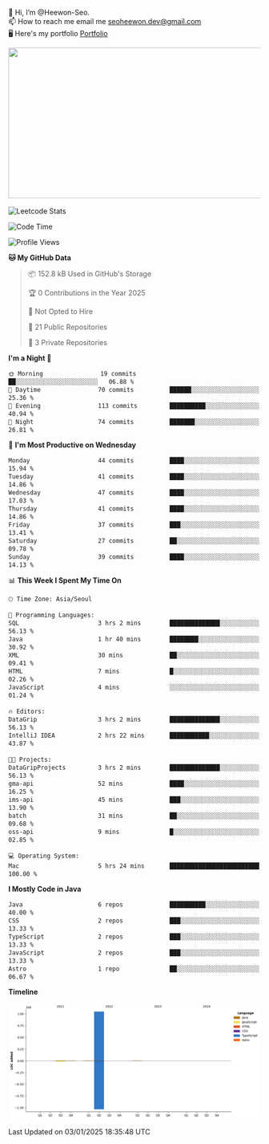 👋 Hi, I’m @Heewon-Seo.  
📫 How to reach me email me seoheewon.dev@gmail.com   
🖥 Here's my portfolio [Portfolio](https://haileynotes.notion.site/HEEWON-SEO-f98fe97412ee4a6a94fd24fe6832f84c)

<a href="https://github.com/devxb/gitanimals">
<img
  src="https://render.gitanimals.org/farms/Heewon-Seo"
  width="600"
  height="300"
/>
</a>

![Leetcode Stats](https://leetcode.card.workers.dev/?username=Heewon-Seo)

 <!--START_SECTION:waka-->
![Code Time](http://img.shields.io/badge/Code%20Time-1%2C768%20hrs%2027%20mins-blue)

![Profile Views](http://img.shields.io/badge/Profile%20Views-0-blue)

**🐱 My GitHub Data** 

> 📦 152.8 kB Used in GitHub's Storage 
 > 
> 🏆 0 Contributions in the Year 2025
 > 
> 🚫 Not Opted to Hire
 > 
> 📜 21 Public Repositories 
 > 
> 🔑 3 Private Repositories 
 > 
**I'm a Night 🦉** 

```text
🌞 Morning                19 commits          ██░░░░░░░░░░░░░░░░░░░░░░░   06.88 % 
🌆 Daytime                70 commits          ██████░░░░░░░░░░░░░░░░░░░   25.36 % 
🌃 Evening                113 commits         ██████████░░░░░░░░░░░░░░░   40.94 % 
🌙 Night                  74 commits          ███████░░░░░░░░░░░░░░░░░░   26.81 % 
```
📅 **I'm Most Productive on Wednesday** 

```text
Monday                   44 commits          ████░░░░░░░░░░░░░░░░░░░░░   15.94 % 
Tuesday                  41 commits          ████░░░░░░░░░░░░░░░░░░░░░   14.86 % 
Wednesday                47 commits          ████░░░░░░░░░░░░░░░░░░░░░   17.03 % 
Thursday                 41 commits          ████░░░░░░░░░░░░░░░░░░░░░   14.86 % 
Friday                   37 commits          ███░░░░░░░░░░░░░░░░░░░░░░   13.41 % 
Saturday                 27 commits          ██░░░░░░░░░░░░░░░░░░░░░░░   09.78 % 
Sunday                   39 commits          ████░░░░░░░░░░░░░░░░░░░░░   14.13 % 
```


📊 **This Week I Spent My Time On** 

```text
🕑︎ Time Zone: Asia/Seoul

💬 Programming Languages: 
SQL                      3 hrs 2 mins        ██████████████░░░░░░░░░░░   56.13 % 
Java                     1 hr 40 mins        ████████░░░░░░░░░░░░░░░░░   30.92 % 
XML                      30 mins             ██░░░░░░░░░░░░░░░░░░░░░░░   09.41 % 
HTML                     7 mins              █░░░░░░░░░░░░░░░░░░░░░░░░   02.26 % 
JavaScript               4 mins              ░░░░░░░░░░░░░░░░░░░░░░░░░   01.24 % 

🔥 Editors: 
DataGrip                 3 hrs 2 mins        ██████████████░░░░░░░░░░░   56.13 % 
IntelliJ IDEA            2 hrs 22 mins       ███████████░░░░░░░░░░░░░░   43.87 % 

🐱‍💻 Projects: 
DataGripProjects         3 hrs 2 mins        ██████████████░░░░░░░░░░░   56.13 % 
gma-api                  52 mins             ████░░░░░░░░░░░░░░░░░░░░░   16.25 % 
ims-api                  45 mins             ███░░░░░░░░░░░░░░░░░░░░░░   13.90 % 
batch                    31 mins             ██░░░░░░░░░░░░░░░░░░░░░░░   09.68 % 
oss-api                  9 mins              █░░░░░░░░░░░░░░░░░░░░░░░░   02.85 % 

💻 Operating System: 
Mac                      5 hrs 24 mins       █████████████████████████   100.00 % 
```

**I Mostly Code in Java** 

```text
Java                     6 repos             ██████████░░░░░░░░░░░░░░░   40.00 % 
CSS                      2 repos             ███░░░░░░░░░░░░░░░░░░░░░░   13.33 % 
TypeScript               2 repos             ███░░░░░░░░░░░░░░░░░░░░░░   13.33 % 
JavaScript               2 repos             ███░░░░░░░░░░░░░░░░░░░░░░   13.33 % 
Astro                    1 repo              ██░░░░░░░░░░░░░░░░░░░░░░░   06.67 % 
```



**Timeline**

![Lines of Code chart](https://raw.githubusercontent.com/Heewon-Seo/Heewon-Seo/main/assets/bar_graph.png)


 Last Updated on 03/01/2025 18:35:48 UTC
<!--END_SECTION:waka-->

